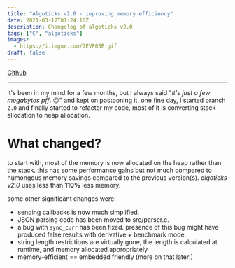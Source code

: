 ```yaml
---
title: "Algoticks v2.0 - improving memory efficiency"
date: 2021-03-17T01:24:18Z
description: Changelog of algoticks v2.0
tags: ["C", "algoticks"]
images:
  - https://i.imgur.com/2EVP0SE.gif
draft: false
---
```


[Github](https://github.com/jkotra/algoticks)

---

it's been in my mind for a few months, but I always said "*it's just a few megabytes pff*.  :expressionless:" and kept on postponing it. one fine day, I started branch `2.0` and finally started to refactor my code, most of it is converting stack allocation to heap allocation.

# What changed?


to start with, most of the memory is now allocated on the heap rather than the stack. this has some performance gains but not much compared to humongous memory savings compared to the previous version(s). *algoticks v2.0* uses less than **110%** less memory.


some other significant changes were:

* sending callbacks is now much simplified.
* JSON parsing code has been moved to src/parser.c.
* a bug with `sync_curr` has been fixed. presence of this bug might have produced false results with derivative + benchmark mode.
* string length restrictions are virtually gone, the length is calculated at runtime, and memory allocated appropriately
* memory-efficient *==* embedded friendly (more on that later!)
